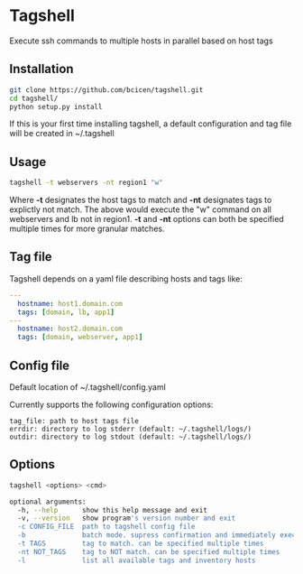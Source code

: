 # Tagshell

Execute ssh commands to multiple hosts in parallel based on host tags

## Installation
```bash
git clone https://github.com/bcicen/tagshell.git
cd tagshell/
python setup.py install
```

If this is your first time installing tagshell, a default configuration and tag file will be created in ~/.tagshell

## Usage
```bash
tagshell -t webservers -nt region1 "w"
```
Where **-t** designates the host tags to match and **-nt** designates tags to explictly not match. The above would execute the "w" command on all webservers and lb not in region1. **-t** and **-nt** options can both be specified multiple times for more granular matches. 

## Tag file 
Tagshell depends on a yaml file describing hosts and tags like:

```yaml
---
  hostname: host1.domain.com
  tags: [domain, lb, app1]
---
  hostname: host2.domain.com
  tags: [domain, webserver, app1]
```

## Config file
Default location of ~/.tagshell/config.yaml

Currently supports the following configuration options:
```
tag_file: path to host tags file
errdir: directory to log stderr (default: ~/.tagshell/logs/)
outdir: directory to log stdout (default: ~/.tagshell/logs/)
```

## Options
```bash
tagshell <options> <cmd>

optional arguments:
  -h, --help      show this help message and exit
  -v, --version   show program's version number and exit
  -c CONFIG_FILE  path to tagshell config file
  -b              batch mode. supress confirmation and immediately execute
  -t TAGS         tag to match. can be specified multiple times
  -nt NOT_TAGS    tag to NOT match. can be specified multiple times
  -l              list all available tags and inventory hosts
```
